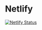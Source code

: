 # Netlify

[![Netlify Status](https://api.netlify.com/api/v1/badges/ef184e04-fb45-466f-a499-40872124758e/deploy-status)](https://app.netlify.com/sites/brave-lichterman-125408/deploys)
